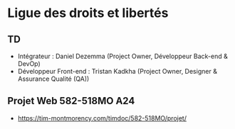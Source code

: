 # Ligue des droits et libertés

## TD

- Intégrateur : Daniel Dezemma (Project Owner, Développeur Back-end & DevOp)
- Développeur Front-end : Tristan Kadkha (Project Owner, Designer & Assurance Qualité (QA))

## Projet Web 582-518MO A24
- https://tim-montmorency.com/timdoc/582-518MO/projet/


